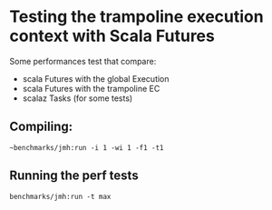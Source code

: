 # Testing the trampoline execution context with Scala Futures

Some performances test that compare:
- scala Futures with the global Execution 
- scala Futures with the trampoline EC
- scalaz Tasks (for some tests)


## Compiling:

    ~benchmarks/jmh:run -i 1 -wi 1 -f1 -t1

## Running the perf tests

    benchmarks/jmh:run -t max

